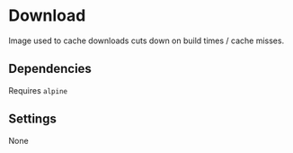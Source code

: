 # Download

Image used to cache downloads cuts down on build times / cache misses.

## Dependencies

Requires `alpine`

## Settings

None

